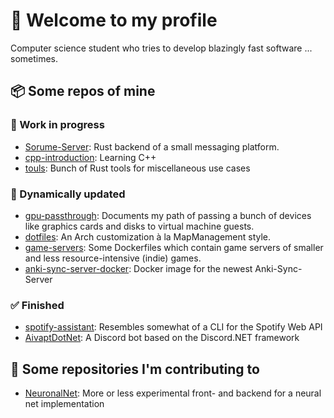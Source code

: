 # 👋 Welcome to my profile

Computer science student who tries to develop blazingly fast software ... sometimes.

## 📦 Some repos of mine

### 🔄 Work in progress

- [Sorume-Server](https://github.com/MapManagement/sorume-server): Rust backend of a small
messaging platform.
- [cpp-introduction](https://github.com/MapManagement/cpp-introduction): Learning C++
- [touls](https://github.com/MapManagement/touls/tree/master/touls): Bunch of Rust tools for
miscellaneous use cases

### 🔄 Dynamically updated

- [gpu-passthrough](https://github.com/MapManagement/gpu-passthrough): Documents my path of passing
a bunch of devices like graphics cards and disks to virtual machine guests.
- [dotfiles](https://github.com/MapManagement/dotfiles): An Arch customization à la MapManagement
style.
- [game-servers](https://github.com/MapManagement/game-servers): Some Dockerfiles which contain game
servers of smaller and less resource-intensive (indie) games.
- [anki-sync-server-docker](https://github.com/MapManagement/anki-sync-server-docker): Docker image
for the newest Anki-Sync-Server

### ✅ Finished

- [spotify-assistant](https://github.com/MapManagement/spotify-assistant): Resembles somewhat of a
CLI for the Spotify Web API
- [AivaptDotNet](https://github.com/MapManagement/AivaptDotNet): A Discord bot based on the
Discord.NET framework

## 🤝 Some repositories I'm contributing to

- [NeuronalNet](https://github.com/beckluca1/NeuronalNet): More or less experimental front- and
backend for a neural net implementation
